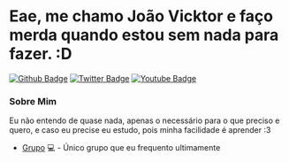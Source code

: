 
# Eae, me chamo João Vicktor e faço merda quando estou sem nada para fazer. :D

[![Github Badge](https://img.shields.io/badge/-Github-000?style=flat-square&logo=Github&logoColor=white&link=https://github.com/fagnerpsantos)](https://github.com/fagnerpsantos)
[![Twitter Badge](https://img.shields.io/badge/-Twitter-1ca0f1?style=flat-square&labelColor=1ca0f1&logo=twitter&logoColor=white&link=https://twitter.com/x2sckw)](https://twitter.com/x2sckw)
[![Youtube Badge](https://img.shields.io/badge/-YouTube-ff0000?style=flat-square&labelColor=ff0000&logo=youtube&logoColor=white&link=https://www.youtube.com/channel/UCZBLXRvQKUzCbR9ldePl7EQ)](https://www.youtube.com/channel/UCZBLXRvQKUzCbR9ldePl7EQ)

### Sobre Mim
Eu não entendo de quase nada, apenas o necessário para o que preciso e quero, e  caso eu precise eu estudo, pois minha facilidade é aprender  :3

- [Grupo](https://discord.gg/QnGDmU3men) 💻 - Único grupo que eu frequento ultimamente 
